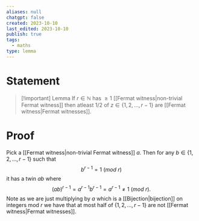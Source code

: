 ```yaml
---
aliases: null
chatgpt: false
created: 2023-10-10
last_edited: 2023-10-10
publish: true
tags:
  - maths
type: lemma
---
```

# Statement

>[!important] Lemma
>If $r \in \mathbb{N}$ has $\geq 1$ [[Fermat witness|non-trivial Fermat witness]] then atleast 1/2 of $z \in \{1, 2, \ldots, r-1\}$ are [[Fermat witness|Fermat witnesses]].

# Proof

Pick a [[Fermat witness|non-trivial Fermat witness]] $a$. Then for any $b \in \{1, 2, \ldots, r-1\}$ such that
$$b^{r-1} = 1 \ (mod \ r)$$
it has a twin $ab$ where
$$(ab)^{r-1} = a^{r-1}b^{r-1} = a^{r-1} \not = 1 \ (mod \ r).$$
Note as we are just multiplying by $a$ which is a [[Bijection|bijection]] on integers mod $r$ we have that at most half of $\{1, 2, \ldots, r-1\}$ are not [[Fermat witness|Fermat witnesses]].
